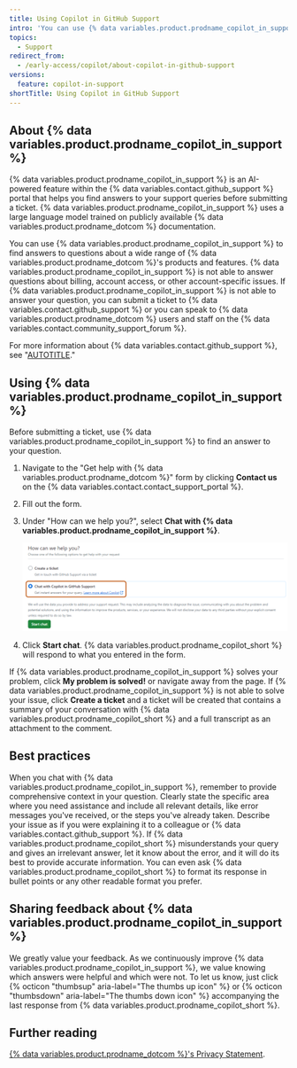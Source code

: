 ```yaml
---
title: Using Copilot in GitHub Support
intro: 'You can use {% data variables.product.prodname_copilot_in_support %} to find an answer to your question before submitting a support ticket.'
topics:
  - Support
redirect_from:
  - /early-access/copilot/about-copilot-in-github-support
versions:
  feature: copilot-in-support
shortTitle: Using Copilot in GitHub Support
---
```


## About {% data variables.product.prodname_copilot_in_support %}

{% data variables.product.prodname_copilot_in_support %} is an AI-powered feature within the {% data variables.contact.github_support %} portal that helps you find answers to your support queries before submitting a ticket. {% data variables.product.prodname_copilot_in_support %} uses a large language model trained on publicly available {% data variables.product.prodname_dotcom %} documentation.

You can use {% data variables.product.prodname_copilot_in_support %} to find answers to questions about a wide range of {% data variables.product.prodname_dotcom %}'s products and features. {% data variables.product.prodname_copilot_in_support %} is not able to answer questions about billing, account access, or other account-specific issues. If {% data variables.product.prodname_copilot_in_support %} is not able to answer your question, you can submit a ticket to {% data variables.contact.github_support %} or you can speak to {% data variables.product.prodname_dotcom %} users and staff on the {% data variables.contact.community_support_forum %}.

For more information about {% data variables.contact.github_support %}, see "[AUTOTITLE](/support/learning-about-github-support/about-github-support)."

## Using {% data variables.product.prodname_copilot_in_support %}

Before submitting a ticket, use {% data variables.product.prodname_copilot_in_support %} to find an answer to your question.

1. Navigate to the "Get help with {% data variables.product.prodname_dotcom %}" form by clicking **Contact us** on the {% data variables.contact.contact_support_portal %}.
1. Fill out the form.
1. Under "How can we help you?", select **Chat with {% data variables.product.prodname_copilot_in_support %}**.

    ![Screenshot of the "How can we help you?" form. "Chat with {% data variables.product.prodname_copilot_in_support %}" is highlighted in orange.](/assets/images/help/copilot/chat-with-copilot-in-support.png)

1. Click **Start chat**. {% data variables.product.prodname_copilot_short %} will respond to what you entered in the form.

If {% data variables.product.prodname_copilot_in_support %} solves your problem, click **My problem is solved!** or navigate away from the page. If {% data variables.product.prodname_copilot_in_support %} is not able to solve your issue, click **Create a ticket** and a ticket will be created that contains a summary of your conversation with {% data variables.product.prodname_copilot_short %} and a full transcript as an attachment to the comment.

## Best practices

When you chat with {% data variables.product.prodname_copilot_in_support %}, remember to provide comprehensive context in your question. Clearly state the specific area where you need assistance and include all relevant details, like error messages you've received, or the steps you've already taken. Describe your issue as if you were explaining it to a colleague or {% data variables.contact.github_support %}. If {% data variables.product.prodname_copilot_short %} misunderstands your query and gives an irrelevant answer, let it know about the error, and it will do its best to provide accurate information. You can even ask {% data variables.product.prodname_copilot_short %} to format its response in bullet points or any other readable format you prefer.

## Sharing feedback about {% data variables.product.prodname_copilot_in_support %}

We greatly value your feedback. As we continuously improve {% data variables.product.prodname_copilot_in_support %}, we value knowing which answers were helpful and which were not. To let us know, just click {% octicon "thumbsup" aria-label="The thumbs up icon" %} or {% octicon "thumbsdown" aria-label="The thumbs down icon" %} accompanying the last response from {% data variables.product.prodname_copilot_short %}.

## Further reading

[{% data variables.product.prodname_dotcom %}'s Privacy Statement](/free-pro-team@latest/site-policy/privacy-policies/github-privacy-statement).
